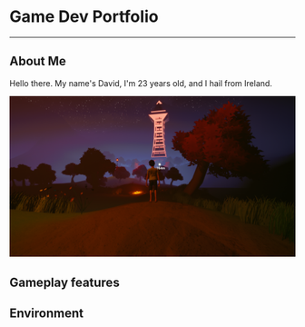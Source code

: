 # Game Dev Portfolio
--------------------
## About Me

Hello there. My name's David, I'm 23 years old, and I hail from Ireland. 

![Night time scene](/images/nighttower.png)

## Gameplay features

## Environment
